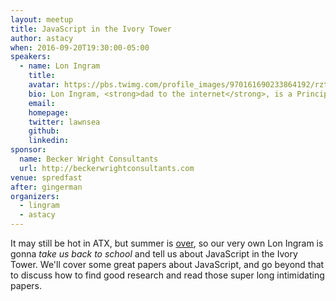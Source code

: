 ```yaml
---
layout: meetup
title: JavaScript in the Ivory Tower
author: astacy
when: 2016-09-20T19:30:00-05:00
speakers:
  - name: Lon Ingram
    title:
    avatar: https://pbs.twimg.com/profile_images/970161690233864192/rztEhZFR_400x400.jpg
    bio: Lon Ingram, <strong>dad to the internet</strong>, is a Princip<strike>led</strike>al UI Engineer at <a href="https://www.retailmenot.com">RetailMeNot</a>. He is fascinated with applying ideas from systems research to the challenge of building cool complicated things on the web.
    email:
    homepage:
    twitter: lawnsea
    github:
    linkedin:
sponsor:
  name: Becker Wright Consultants
  url: http://beckerwrightconsultants.com
venue: spredfast
after: gingerman
organizers:
  - lingram
  - astacy
---
```


It may still be hot in ATX, but summer is [over](http://i.imgur.com/9XjBUoD.gifv), so our very own Lon Ingram is gonna _take us back to school_ and tell us about JavaScript in the Ivory Tower. We'll cover some great papers about JavaScript, and go beyond that to discuss how to find good research and read those super long intimidating papers.
